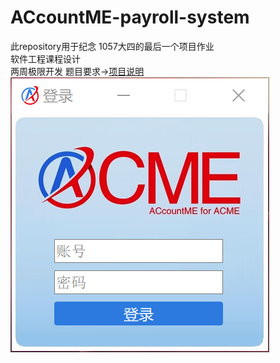 # ACcountME-payroll-system
此repository用于纪念 1057大四的最后一个项目作业    
软件工程课程设计    
两周极限开发
题目要求->[项目说明](https://github.com/YiChuan0712/ACcountME-payroll-system/blob/main/payroll%20system.pdf)    
![image](https://github.com/YiChuan0712/ACcountME-payroll-system/blob/main/登陆界面.png)    

